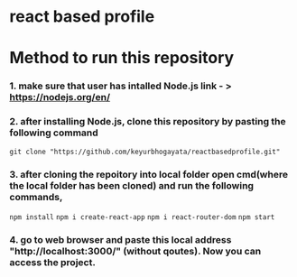 # react based profile
# Method to run this repository

### 1. make sure that user has intalled Node.js link - > https://nodejs.org/en/

### 2. after installing Node.js, clone this repository by pasting the following command

`git clone "https://github.com/keyurbhogayata/reactbasedprofile.git"`

### 3. after cloning the repoitory into local folder open cmd(where the local folder has been cloned) and run the following commands,

`npm install`
`npm i create-react-app`
`npm i react-router-dom`
`npm start`

### 4. go to web browser and paste this local address "http://localhost:3000/" (without qoutes). Now you can access the project. 

